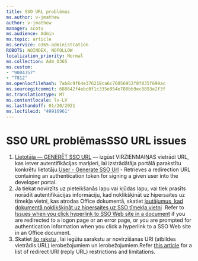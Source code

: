 ```yaml
---
title: SSO URL problēmas
ms.author: v-jmathew
author: v-jmathew
manager: scotv
ms.audience: Admin
ms.topic: article
ms.service: o365-administration
ROBOTS: NOINDEX, NOFOLLOW
localization_priority: Normal
ms.collection: Adm_O365
ms.custom:
- "9004357"
- "7812"
ms.openlocfilehash: 7ab8c9f64e376218ca6c76056952f8f835f699ac
ms.sourcegitcommit: 688642f4ebc0f1c335e954e780bb9ec8893e2f3f
ms.translationtype: MT
ms.contentlocale: lv-LV
ms.lasthandoff: 01/20/2021
ms.locfileid: "49916961"
---
```

# <a name="sso-url-issues"></a><span data-ttu-id="31002-102">SSO URL problēmas</span><span class="sxs-lookup"><span data-stu-id="31002-102">SSO URL issues</span></span>

1. <span data-ttu-id="31002-103">[Lietotāja — ĢENERĒT SSO URL](https://docs.microsoft.com/rest/api/apimanagement/2019-12-01/User/GenerateSsoUrl) — izgūst VIRZIENMAIŅAS vietrādi URL, kas ietver autentifikācijas marķieri, lai izstrādātāja portālā parakstītu konkrētu lietotāju.</span><span class="sxs-lookup"><span data-stu-id="31002-103">[User - Generate SSO Url](https://docs.microsoft.com/rest/api/apimanagement/2019-12-01/User/GenerateSsoUrl) - Retrieves a redirection URL containing an authentication token for signing a given user into the developer portal.</span></span>
2. <span data-ttu-id="31002-104">Ja tiekat novirzīts uz pieteikšanās lapu vai kļūdas lapu, vai tiek prasīts norādīt autentifikācijas informāciju, kad noklikšķināt uz hipersaites uz tīmekļa vietni, kas atrodas Office dokumentā, skatiet [jautājumus, kad dokumentā noklikšķināt uz hipersaites uz SSO tīmekļa vietni](https://docs.microsoft.com/office/troubleshoot/office-suite-issues/click-hyperlink-to-sso-website) .</span><span class="sxs-lookup"><span data-stu-id="31002-104">Refer to [Issues when you click hyperlink to SSO Web site in a document](https://docs.microsoft.com/office/troubleshoot/office-suite-issues/click-hyperlink-to-sso-website) if you are redirected to a logon page or an error page, or you are prompted for authentication information when you click a hyperlink to a SSO Web site in an Office document.</span></span>
3. <span data-ttu-id="31002-105">Skatiet [šo rakstu](https://docs.microsoft.com/azure/active-directory/develop/reply-url) , lai iegūtu sarakstu ar novirzīšanas URI (atbildes vietrādis URL) ierobežojumiem un ierobežojumiem.</span><span class="sxs-lookup"><span data-stu-id="31002-105">Refer [this article](https://docs.microsoft.com/azure/active-directory/develop/reply-url) for a list of redirect URI (reply URL) restrictions and limitations.</span></span>
